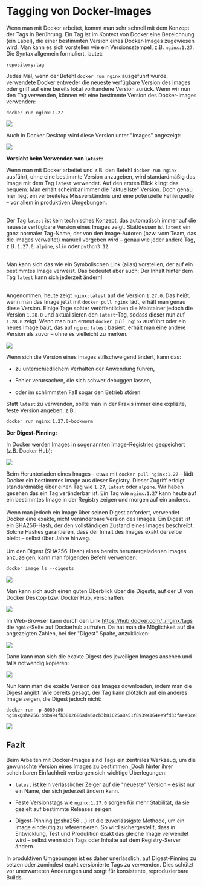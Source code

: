 ﻿# Tagging von Docker-Images

Wenn man mit Docker arbeitet, kommt man sehr schnell mit dem Konzept der Tags in Berührung. Ein Tag ist im Kontext von Docker eine Bezeichnung (ein Label), die einer bestimmten Version eines Docker-Images zugewiesen wird. Man kann es sich vorstellen wie ein Versionsstempel, z.B. `nginx:1.27`. Die Syntax allgemein formuliert, lautet:

```
repository:tag
```

Jedes Mal, wenn der Befehl `docker run nginx` ausgeführt wurde, verwendete Docker entweder die neueste verfügbare Version des Images oder griff auf eine bereits lokal vorhandene Version zurück. Wenn wir nun den Tag verwenden, können wir eine bestimmte Version des Docker-Images verwenden:

```
docker run nginx:1.27
```

![](../assets/docker_50.png)

Auch in Docker Desktop wird diese Version unter "Images" angezeigt:

![](../assets/docker_51.png)

**Vorsicht beim Verwenden von `latest`:**

Wenn man mit Docker arbeitet und z.B. den Befehl `docker run nginx` ausführt, ohne eine bestimmte Version anzugeben, wird standardmäßig das Image mit dem Tag `latest` verwendet. Auf den ersten Blick klingt das bequem: Man erhält scheinbar immer die "aktuellste" Version. Doch genau hier liegt ein verbreitetes Missverständnis und eine potenzielle Fehlerquelle – vor allem in produktiven Umgebungen.
<br>
<br>

Der Tag `latest` ist kein technisches Konzept, das automatisch immer auf die neueste verfügbare Version eines Images zeigt. Stattdessen ist `latest` ein ganz normaler Tag-Name, der von den Image-Autoren (bzw. vom Team, das die Images verwaltet) manuell vergeben wird – genau wie jeder andere Tag, z.B. `1.27.0`, `alpine`, `slim` oder `python3.12`.
<br>
<br>

Man kann sich das wie ein Symbolischen Link (alias) vorstellen, der auf ein bestimmtes Image verweist. Das bedeutet aber auch: Der Inhalt hinter dem Tag `latest` kann sich jederzeit ändern!
<br>
<br>

Angenommen, heute zeigt `nginx:latest` auf die Version `1.27.0`. Das heißt, wenn man das Image jetzt mit `docker pull nginx` lädt, erhält man genau diese Version. Einige Tage später veröffentlichen die Maintainer jedoch die Version `1.28.0` und aktualisieren den `latest`-Tag, sodass dieser nun auf `1.28.0` zeigt. Wenn man nun erneut `docker pull nginx` ausführt oder ein neues Image baut, das auf `nginx:latest` basiert, erhält man eine andere Version als zuvor – ohne es vielleicht zu merken.

![](../assets/docker_52.png)

Wenn sich die Version eines Images stillschweigend ändert, kann das:

- zu unterschiedlichem Verhalten der Anwendung führen,

- Fehler verursachen, die sich schwer debuggen lassen,

- oder im schlimmsten Fall sogar den Betrieb stören.

Statt `latest` zu verwenden, sollte man in der Praxis immer eine explizite, feste Version angeben, z.B.:

```
docker run nginx:1.27.0-bookworm
```

**Der Digest-Pinning:**

In Docker werden Images in sogenannten Image-Registries gespeichert (z.B. Docker Hub):

![](../assets/docker_53.png)

Beim Herunterladen eines Images – etwa mit `docker pull nginx:1.27` – lädt Docker ein bestimmtes Image aus dieser Registry. Dieser Zugriff erfolgt standardmäßig über einen Tag wie `1.27`, `latest` oder `alpine`. Wir haben gesehen das ein Tag veränderbar ist. Ein Tag wie `nginx:1.27` kann heute auf ein bestimmtes Image in der Registry zeigen und morgen auf ein anderes.
<br>
<br>
Wenn man jedoch ein Image über seinen Digest anfordert, verwendet Docker eine exakte, nicht veränderbare Version des Images. Ein Digest ist ein SHA256-Hash, der den vollständigen Zustand eines Images beschreibt. Solche Hashes garantieren, dass der Inhalt des Images exakt derselbe bleibt – selbst über Jahre hinweg.
<br>
<br>
Um den Digest (SHA256-Hash) eines bereits heruntergeladenen Images anzuzeigen, kann man folgenden Befehl verwenden:

```
docker image ls --digests
```

![](../assets/docker_54.png)

Man kann sich auch einen guten Überblick über die Digests, auf der UI von Docker Desktop bzw. Docker Hub, verschaffen:

![](../assets/docker_55.png)

Im Web-Browser kann durch den Link https://hub.docker.com/_/nginx/tags die `ngnix`-Seite auf Dockerhub aufrufen. Da hat man die Möglichkeit auf die angezeigten Zahlen, bei der "Digest" Spalte, anzuklicken:

![](../assets/docker_56.png)

Dann kann man sich die exakte Digest des jeweiligen Images ansehen und falls notwendig kopieren:

![](../assets/docker_57.png)

Nun kann man die exakte Version des Images downloaden, indem man die Digest angibt. Wie bereits gesagt, der Tag kann plötzlich auf ein anderes Image zeigen, die Digest jedoch nicht:

```
docker run -p 8080:80 nginx@sha256:bbb494fb3812686ad46acb3b81025a8a51f89394164ee9fd33faea0ce37eb394
```

![](../assets/docker_58.png)

## Fazit

Beim Arbeiten mit Docker-Images sind Tags ein zentrales Werkzeug, um die gewünschte Version eines Images zu bestimmen. Doch hinter ihrer scheinbaren Einfachheit verbergen sich wichtige Überlegungen:

- `latest` ist kein verlässlicher Zeiger auf die "neueste" Version – es ist nur ein Name, der sich jederzeit ändern kann.

- Feste Versionstags wie `nginx:1.27.0` sorgen für mehr Stabilität, da sie gezielt auf bestimmte Releases zeigen.

- Digest-Pinning (@sha256:...) ist die zuverlässigste Methode, um ein Image eindeutig zu referenzieren. So wird sichergestellt, dass in Entwicklung, Test und Produktion exakt das gleiche Image verwendet wird – selbst wenn sich Tags oder Inhalte auf dem Registry-Server ändern.

In produktiven Umgebungen ist es daher unerlässlich, auf Digest-Pinning zu setzen oder zumindest exakt versionierte Tags zu verwenden. Dies schützt vor unerwarteten Änderungen und sorgt für konsistente, reproduzierbare Builds.

